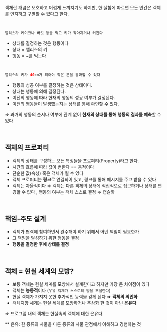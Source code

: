 객체란 개념은 모호하고 어렵게 느껴지기도 하지만, 한 실험에 따르면 모든 인간은 객체를 인지하고 구별할 수 있다고 한다.

<br>

```java
앨리스가 케이크나 버섯 등을 먹고 키가 작아지거나 커진다
```

- 상태를 결정하는 것은 행동이다
- 상태 = 앨리스의 키
- 행동 = ~를 먹는다

<br>

```java
앨리스의 키가 40cm가 되어야 작은 문을 통과할 수 있다
```

- 행동의 성공 여부를 결정하는 것은 상태이다.
- 상태는 행동에 의해 결정된다.
- 이전의 행동에 따라 현재의 행동의 성공 여부가 결정된다.
- 이전의 행동들이 발생했는지는 상태를 통해 확인할 수 있다.

⇒ 과거의 행동의 순서나 여부에 관계 없이 **현재의 상태를 통해 행동의 결과를 예측**할 수 있다

<Br>

## 객체의 프로퍼티

- 객체의 상태를 구성하는 모든 특징들을 프로퍼티(Property)라고 한다.
- 시간의 흐름에 따라 값이 변한다 == 동적이다
- 단순한 값(속성) 혹은 객체가 될 수 있다
- 객체 프로퍼티는 **링크**로 연결되어 있고, 링크를 통해 메시지를 주고 받을 수 있다
- 객체는 자율적이다 ⇒ 객체는 다른 객체의 상태에 직접적으로 접근하거나 상태를 변경할 수 없다 , 행동의 여부는 객체 스스로 결정 ⇒ 캡슐화

<br>

## 책임-주도 설계

- 객체가 협력에 참여하면서 완수해야 하기 위해서 어떤 책임이 필요한가
- 그 책임을 달성하기 위한 행동을 결정
- **행동을 결정한 후에 상태를 결정**

<br>

## 객체 = 현실 세계의 모방?

- 보통 객체는 현실 세계를 모방해서 설계한다고 하지만 가장 큰 차이점이 있다
- 객체는 **능동적**이다 (`우유 객체가 스스로의 양을 조절한다`)
- 현실 객체가 가지지 못한 추가적인 능력을 갖게 된다 ⇒ **객체의 의인화**
- 객체지향 세계는 현실 세계를 모방하거나 추상화 한 것이 아닌 **은유다**

⇒ 프로그램 내의 객체는 현실속의 객체에 대한 은유다

** 은유: 한 종류의 사물을 다른 종류의 사물 관점에서 이해하고 경험하는 것